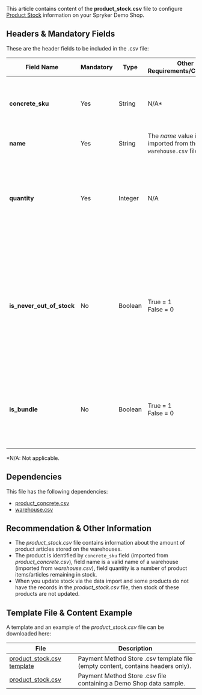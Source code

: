 This article contains content of the **product_stock.csv** file to configure [Product Stock](https://documentation.spryker.com/docs/multiple-warehouse-stock) information on your Spryker Demo Shop.

## Headers & Mandatory Fields 
These are the header fields to be included in the .csv file:

| Field Name | Mandatory | Type | Other Requirements/Comments | Description |
| --- | --- | --- | --- | --- |
| **concrete_sku** | Yes | String |N/A* | SKU reference that identifies the concrete product. |
| **name** | Yes | String |	The *name* value is imported from the `warehouse.csv` file. |  |
| **quantity** | Yes | Integer |N/A | Number of product items remaining in stock. The number of articles available in the warehouse. |
| **is_never_out_of_stock** | No | Boolean |True = 1<br>False = 0 | Used for non-tangible products that never run out-of-stock (i.e. a software licence, a service, etc.). The value must be 1 (*true*) if it is a non-tangible product. |
| **is_bundle** | No | Boolean |True = 1<br>False = 0 | Indicates if the product is a a bundle or not. The value will be equal to 1 (*true*) if the product is a bundle. |
*N/A: Not applicable.

## Dependencies

This file has the following dependencies:

* [product_concrete.csv](https://documentation.spryker.com/docs/file-details-product-concretecsv)
* [warehouse.csv](https://documentation.spryker.com/docs/file-details-warehousecsv)

## Recommendation & Other Information

* The *product_stock.csv* file contains information about the amount of product articles stored on the warehouses. 
* The product is identified by `concrete_sku` field (imported from *product_concrete.csv*), field name is a valid name of a warehouse (imported from *warehouse.csv*), field quantity is a number of product items/articles remaining in stock. 
* When you update stock via the data import and some products do not have the records in the *product_stock.csv*  file, then stock of these products are not updated.

## Template File & Content Example
A template and an example of the *product_stock.csv*  file can be downloaded here:

| File | Description |
| --- | --- |
| [product_stock.csv template](https://spryker.s3.eu-central-1.amazonaws.com/docs/Developer+Guide/Back-End/Data+Manipulation/Data+Ingestion/Data+Import/Data+Import+Categories/Catalog+Setup/Stocks/Template+product_stock.csv) | Payment Method Store .csv template file (empty content, contains headers only). |
| [product_stock.csv](https://spryker.s3.eu-central-1.amazonaws.com/docs/Developer+Guide/Back-End/Data+Manipulation/Data+Ingestion/Data+Import/Data+Import+Categories/Catalog+Setup/Stocks/product_stock.csv) | Payment Method Store .csv file containing a Demo Shop data sample. |